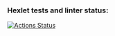 ### Hexlet tests and linter status:
[![Actions Status](https://github.com/m-salikhov/js-jest-testing-project-67/actions/workflows/hexlet-check.yml/badge.svg)](https://github.com/m-salikhov/js-jest-testing-project-67/actions)